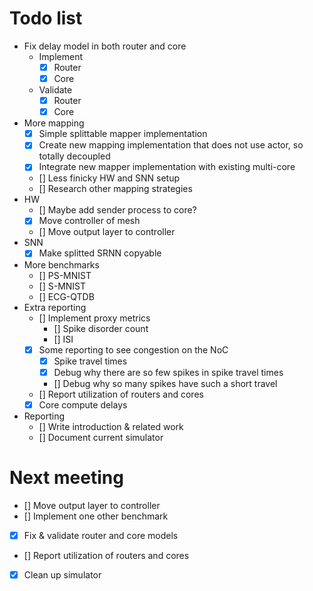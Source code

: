 # Todo list
- Fix delay model in both router and core
    - Implement
        - [x] Router
        - [x] Core
    - Validate
        - [x] Router
        - [x] Core
- More mapping
    - [x] Simple splittable mapper implementation 
    - [x] Create new mapping implementation that does not use actor, so totally decoupled
    - [x] Integrate new mapper implementation with existing multi-core
    - [] Less finicky HW and SNN setup 
    - [] Research other mapping strategies
- HW
    - [] Maybe add sender process to core?
    - [x] Move controller of mesh
    - [] Move output layer to controller
- SNN
    - [x] Make splitted SRNN copyable
- More benchmarks
    - [] PS-MNIST
    - [] S-MNIST
    - [] ECG-QTDB
- Extra reporting
    - [] Implement proxy metrics
        - [] Spike disorder count
        - [] ISI
    - [x] Some reporting to see congestion on the NoC
        - [x] Spike travel times
        - [x] Debug why there are so few spikes in spike travel times
        - [] Debug why so many spikes have such a short travel
    - [] Report utilization of routers and cores
    - [x] Core compute delays
- Reporting
    - [] Write introduction & related work
    - [] Document current simulator

# Next meeting
- [] Move output layer to controller
- [] Implement one other benchmark
- [x] Fix & validate router and core models
- [] Report utilization of routers and cores
- [x] Clean up simulator